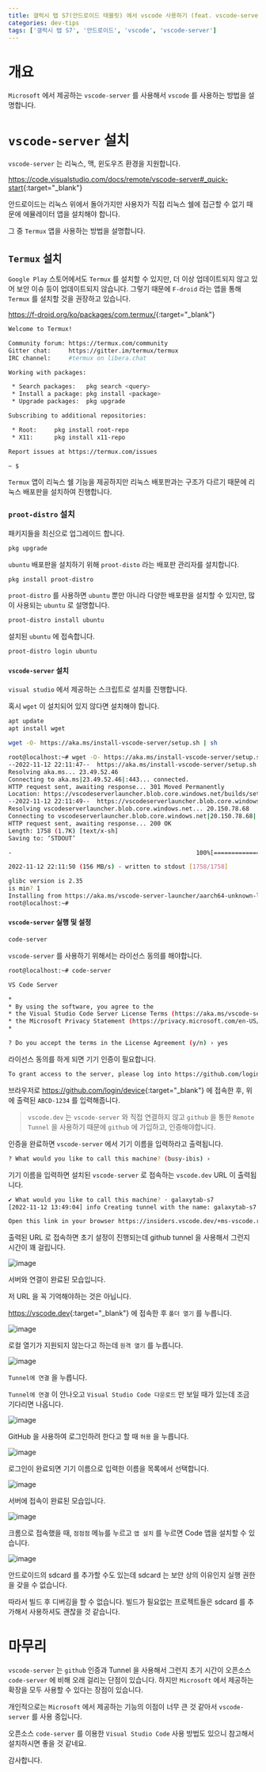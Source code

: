 ```yaml
---
title: 갤럭시 탭 S7(안드로이드 태블릿) 에서 vscode 사용하기 (feat. vscode-server, vscode.dev)
categories: dev-tips
tags: ['갤럭시 탭 S7', '안드로이드', 'vscode', 'vscode-server']
---
```


# 개요

`Microsoft` 에서 제공하는 `vscode-server` 를 사용해서 `vscode` 를 사용하는 방법을 설명합니다. 

# `vscode-server` 설치

`vscode-server` 는 리눅스, 맥, 윈도우즈 환경을 지원합니다.

<https://code.visualstudio.com/docs/remote/vscode-server#_quick-start>{:target="_blank"}

안드로이드는 리눅스 위에서 돌아가지만 사용자가 직접 리눅스 쉘에 접근할 수 없기 때문에 에뮬레이터 앱을 설치해야 합니다.

그 중 `Termux` 앱을 사용하는 방법을 설명합니다.

## `Termux` 설치

`Google Play` 스토어에서도 `Termux` 를 설치할 수 있지만, 더 이상 업데이트되지 않고 있어 보안 이슈 등이 업데이트되지 않습니다. 그렇기 때문에 `F-droid` 라는 앱을 통해 `Termux` 를 설치할 것을 권장하고 있습니다.

<https://f-droid.org/ko/packages/com.termux/>{:target="_blank"}

```bash
Welcome to Termux!

Community forum: https://termux.com/community
Gitter chat:     https://gitter.im/termux/termux
IRC channel:     #termux on libera.chat

Working with packages:

 * Search packages:   pkg search <query>
 * Install a package: pkg install <package>
 * Upgrade packages:  pkg upgrade

Subscribing to additional repositories:

 * Root:     pkg install root-repo
 * X11:      pkg install x11-repo

Report issues at https://termux.com/issues

~ $
```

`Termux` 앱이 리눅스 쉘 기능을 제공하지만 리눅스 배포판과는 구조가 다르기 때문에 리눅스 배포판을 설치하여 진행합니다.

### `proot-distro` 설치

패키지들을 최신으로 업그레이드 합니다.

```bash
pkg upgrade
```

`ubuntu` 배포판을 설치하기 위해 `proot-disto` 라는 배포판 관리자를 설치합니다.

```bash
pkg install proot-distro
```

`proot-distro` 를 사용하면 `ubuntu` 뿐만 아니라 다양한 배포판을 설치할 수 있지만, 많이 사용되는 `ubuntu` 로 설명합니다.

```bash
proot-distro install ubuntu
```

설치된 `ubuntu` 에 접속합니다.

```bash
proot-distro login ubuntu
```

#### `vscode-server` 설치

`visual studio` 에서 제공하는 스크립트로 설치를 진행합니다.

혹시 `wget` 이 설치되어 있지 않다면 설치해야 합니다.

```bash
apt update
apt install wget
```

```bash
wget -O- https://aka.ms/install-vscode-server/setup.sh | sh
```

```bash
root@localhost:~# wget -O- https://aka.ms/install-vscode-server/setup.sh | sh
--2022-11-12 22:11:47--  https://aka.ms/install-vscode-server/setup.sh
Resolving aka.ms... 23.49.52.46
Connecting to aka.ms|23.49.52.46|:443... connected.
HTTP request sent, awaiting response... 301 Moved Permanently
Location: https://vscodeserverlauncher.blob.core.windows.net/builds/setup-scripts/setup.sh [following]
--2022-11-12 22:11:49--  https://vscodeserverlauncher.blob.core.windows.net/builds/setup-scripts/setup.sh
Resolving vscodeserverlauncher.blob.core.windows.net... 20.150.78.68
Connecting to vscodeserverlauncher.blob.core.windows.net|20.150.78.68|:443... connected.
HTTP request sent, awaiting response... 200 OK
Length: 1758 (1.7K) [text/x-sh]
Saving to: ‘STDOUT’

-                                                    100%[======================================================================================================================>]   1.72K  --.-KB/s    in 0s

2022-11-12 22:11:50 (156 MB/s) - written to stdout [1758/1758]

glibc version is 2.35
is min? 1
Installing from https://aka.ms/vscode-server-launcher/aarch64-unknown-linux-gnu
root@localhost:~#
```

#### `vscode-server` 실행 및 설정

```bash
code-server
```

`vscode-server` 를 사용하기 위해서는 라이선스 동의를 해야합니다.

```bash
root@localhost:~# code-server

VS Code Server

*
* By using the software, you agree to the
* the Visual Studio Code Server License Terms (https://aka.ms/vscode-server-license) and
* the Microsoft Privacy Statement (https://privacy.microsoft.com/en-US/privacystatement).
*

? Do you accept the terms in the License Agreement (y/n) › yes
```

라이선스 동의를 하게 되면 기기 인증이 필요합니다.

```bash
To grant access to the server, please log into https://github.com/login/device and use code ABCD-1234
```

브라우저로 <https://github.com/login/device>{:target="_blank"} 에 접속한 후, 위에 출력된 `ABCD-1234` 를 입력해줍니다.

> `vscode.dev` 는 `vscode-server` 와 직접 연결하지 않고 `github` 을 통한 `Remote Tunnel` 을 사용하기 때문에 `github` 에 가입하고, 인증해야합니다.

인증을 완료하면 `vscode-server` 에서 기기 이름을 입력하라고 출력됩니다.

```bash
? What would you like to call this machine? (busy-ibis) ›
```

기기 이름을 입력하면 설치된 `vscode-server` 로 접속하는 `vscode.dev` URL 이 출력됩니다.

```bash
✔ What would you like to call this machine? · galaxytab-s7
[2022-11-12 13:49:04] info Creating tunnel with the name: galaxytab-s7

Open this link in your browser https://insiders.vscode.dev/+ms-vscode.remote-server/galaxytab-s7
```

출력된 URL 로 접속하면 초기 설정이 진행되는데 github tunnel 을 사용해서 그런지 시간이 꽤 걸립니다.

![image](https://user-images.githubusercontent.com/261637/201477487-fcb80724-bbaa-4f60-9085-76234864460d.png)

서버와 연결이 완료된 모습입니다.

저 URL 을 꼭 기억해야하는 것은 아닙니다.

<https://vscode.dev>{:target="_blank"} 에 접속한 후 `폴더 열기` 를 누릅니다.

![image](https://user-images.githubusercontent.com/261637/201477732-4cb9c1cf-f6b2-4a3a-9d2b-f8dd47fe28c7.png)

로컬 열기가 지원되지 않는다고 하는데 `원격 열기` 를 누릅니다.

![image](https://user-images.githubusercontent.com/261637/201477821-e38fda93-9098-49b3-a202-bbaf5914f993.png)

`Tunnel에 연결` 을 누릅니다.

`Tunnel에 연결` 이 안나오고 `Visual Studio Code 다운로드` 만 보일 때가 있는데 조금 기다리면 나옵니다.

![image](https://user-images.githubusercontent.com/261637/201477900-8bc2f896-5ead-4ef9-b4a4-5de034397090.png)

GitHub 을 사용하여 로그인하려 한다고 할 때 `허용` 을 누릅니다.

![image](https://user-images.githubusercontent.com/261637/201478087-f54d07f3-e602-419d-bb58-791c0b34264f.png)

로그인이 완료되면 기기 이름으로 입력한 이름을 목록에서 선택합니다.

![image](https://user-images.githubusercontent.com/261637/201478170-81fa2b08-4caf-4b76-b61a-053d89275420.png)

서버에 접속이 완료된 모습입니다.

![image](https://user-images.githubusercontent.com/261637/201478354-22653ca1-0186-42cf-97fb-de5d174719a7.png)

크롬으로 접속했을 때, `점점점` 메뉴를 누르고 `앱 설치` 를 누르면 Code 앱을 설치할 수 있습니다.

![image](https://user-images.githubusercontent.com/261637/201478452-b520580c-8edd-4db7-8815-085f1f96b88a.png)

안드로이드의 sdcard 를 추가할 수도 있는데 sdcard 는 보안 상의 이유인지 실행 권한을 갖을 수 없습니다.

따라서 빌드 후 디버깅을 할 수 없습니다. 빌드가 필요없는 프로젝트들은 sdcard 를 추가해서 사용하셔도 괜찮을 것 같습니다.

# 마무리

`vscode-server` 는 `github` 인증과 Tunnel 을 사용해서 그런지 초기 시간이 오픈소스 `code-server` 에 비해 오래 걸리는 단점이 있습니다.
하지만 `Microsoft` 에서 제공하는 확장을 모두 사용할 수 있다는 장점이 있습니다.

개인적으로는 `Microsoft` 에서 제공하는 기능의 이점이 너무 큰 것 같아서 `vscode-server` 를 사용 중입니다.

오픈소스 `code-server` 를 이용한 `Visual Studio Code` 사용 방법도 있으니 참고해서 설치하시면 좋을 것 같네요.

감사합니다.
